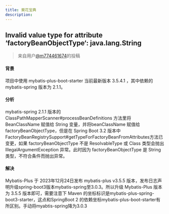 ```yaml
---
title: 葵花宝典
description:
---
```


## Invalid value type for attribute ‘factoryBeanObjectType‘: java.lang.String

> 来自用户[@m774461674](https://gitee.com/m774461674)的投稿

#### 背景

项目中使用 mybatis-plus-boot-starter 当前最新版本 3.5.4.1 ，其中依赖的 mybatis-spring 版本为 2.1.1。

#### 分析

mybatis-spring 2.1.1 版本的 ClassPathMapperScanner#processBeanDefinitions 方法里将 BeanClassName 赋值给 String
变量，并将beanClassName 赋值给 factoryBeanObjectType，但是在 Spring Boot 3.2
版本中FactoryBeanRegistrySupport#getTypeForFactoryBeanFromAttributes方法已变更，如果 factoryBeanObjectType 不是
ResolvableType 或 Class 类型会抛出 IllegalArgumentException 异常。此时因为 factoryBeanObjectType 是 String 类型，不符合条件而抛出异常。

#### 解决

Mybatis-Plus 于 2023年12月24日发布 mybatis-plus v3.5.5 版本，发布日志声明升级spring-boot3版本mybatis-spring至3.0.3。所以升级
Mybatis-Plus 版本为 3.5.5 版本即可，需要注意下 Maven 的坐标标识是mybatis-plus-spring-boot3-starter，这点和SpringBoot 2
的依赖坐标mybatis-plus-boot-starter有所区别。手动将myabtis-spring降为3.0.3

